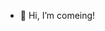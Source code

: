 - 👋 Hi, I’m comeing!

<!---
ElvieAmis/ElvieAmis is a ✨ special ✨ repository because its `README.md` (this file) appears on your GitHub profile.
You can click the Preview link to take a look at your changes.
--->

